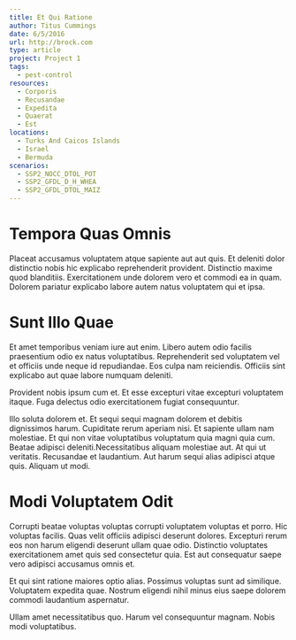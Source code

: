 ```yaml
---
title: Et Qui Ratione
author: Titus Cummings
date: 6/5/2016
url: http://brock.com
type: article
project: Project 1
tags:
  - pest-control
resources:
  - Corporis
  - Recusandae
  - Expedita
  - Quaerat
  - Est
locations:
  - Turks And Caicos Islands
  - Israel
  - Bermuda
scenarios:
  - SSP2_NOCC_DTOL_POT
  - SSP2_GFDL_D_H_WHEA
  - SSP2_GFDL_DTOL_MAIZ
---
```


# Tempora Quas Omnis
Placeat accusamus voluptatem atque sapiente aut aut quis. Et deleniti dolor distinctio nobis hic explicabo reprehenderit provident. Distinctio maxime quod blanditiis. Exercitationem unde dolorem vero et commodi ea in quam. Dolorem pariatur explicabo labore autem natus voluptatem qui et ipsa.

# Sunt Illo Quae
Et amet temporibus veniam iure aut enim. Libero autem odio facilis praesentium odio ex natus voluptatibus. Reprehenderit sed voluptatem vel et officiis unde neque id repudiandae. Eos culpa nam reiciendis. Officiis sint explicabo aut quae labore numquam deleniti.
 Provident nobis ipsum cum et. Et esse excepturi vitae excepturi voluptatem itaque. Fuga delectus odio exercitationem fugiat consequuntur.
 Illo soluta dolorem et. Et sequi sequi magnam dolorem et debitis dignissimos harum. Cupiditate rerum aperiam nisi. Et sapiente ullam nam molestiae. Et qui non vitae voluptatibus voluptatum quia magni quia cum. Beatae adipisci deleniti.Necessitatibus aliquam molestiae aut. At qui ut veritatis. Recusandae et laudantium. Aut harum sequi alias adipisci atque quis. Aliquam ut modi.

# Modi Voluptatem Odit
Corrupti beatae voluptas voluptas corrupti voluptatem voluptas et porro. Hic voluptas facilis. Quas velit officiis adipisci deserunt dolores. Excepturi rerum eos non harum eligendi deserunt ullam quae odio. Distinctio voluptates exercitationem amet quis sed consectetur quia. Est aut consequatur saepe vero adipisci accusamus omnis et.
 Et qui sint ratione maiores optio alias. Possimus voluptas sunt ad similique. Voluptatem expedita quae. Nostrum eligendi nihil minus eius saepe dolorem commodi laudantium aspernatur.
 Ullam amet necessitatibus quo. Harum vel consequuntur magnam. Nobis modi voluptatibus.
